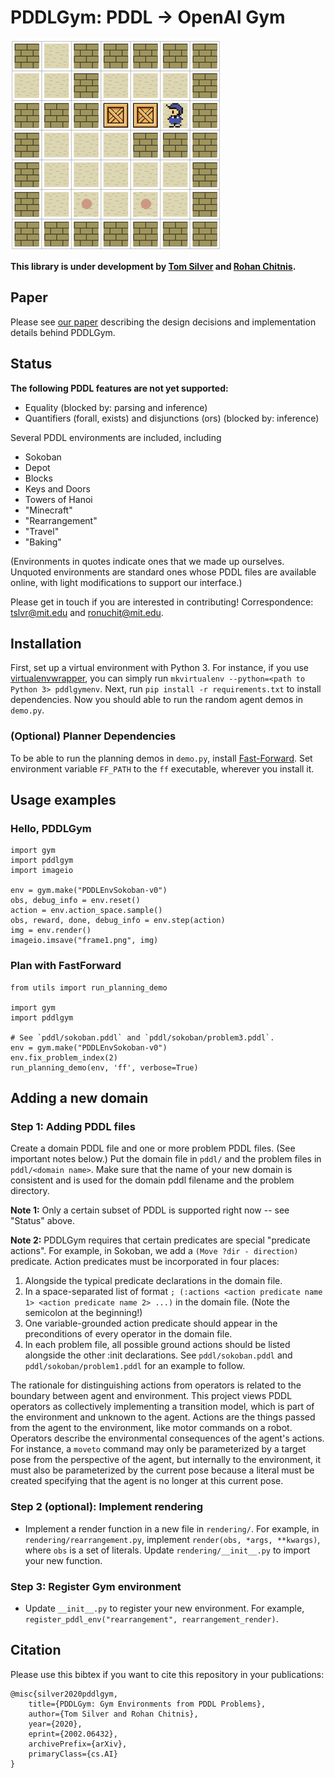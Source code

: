 # PDDLGym: PDDL &rarr; OpenAI Gym

![Sokoban example](images/sokoban_example.gif?raw=true "Sokoban example")

**This library is under development by [Tom Silver](http://web.mit.edu/tslvr/www/) and [Rohan Chitnis](https://rohanchitnis.com/).**

## Paper

Please see [our paper](https://arxiv.org/abs/2002.06432) describing the design decisions and implementation details behind PDDLGym.

## Status

**The following PDDL features are not yet supported:**
- Equality (blocked by: parsing and inference)
- Quantifiers (forall, exists) and disjunctions (ors) (blocked by: inference)

Several PDDL environments are included, including
- Sokoban
- Depot
- Blocks
- Keys and Doors
- Towers of Hanoi
- "Minecraft"
- "Rearrangement"
- "Travel"
- "Baking"

(Environments in quotes indicate ones that we made up ourselves. Unquoted environments are standard ones whose PDDL files are available online, with light modifications to support our interface.)

Please get in touch if you are interested in contributing! Correspondence: <tslvr@mit.edu> and <ronuchit@mit.edu>.

## Installation

First, set up a virtual environment with Python 3. For instance, if you use [virtualenvwrapper](https://virtualenvwrapper.readthedocs.io/en/latest/), you can simply run `mkvirtualenv --python=<path to Python 3> pddlgymenv`. Next, run `pip install -r requirements.txt` to install dependencies. Now you should able to run the random agent demos in `demo.py`.

### (Optional) Planner Dependencies
To be able to run the planning demos in `demo.py`, install [Fast-Forward](https://fai.cs.uni-saarland.de/hoffmann/ff.html). Set environment variable `FF_PATH` to the `ff` executable, wherever you install it.

## Usage examples

### Hello, PDDLGym
```
import gym
import pddlgym
import imageio

env = gym.make("PDDLEnvSokoban-v0")
obs, debug_info = env.reset()
action = env.action_space.sample()
obs, reward, done, debug_info = env.step(action)
img = env.render()
imageio.imsave("frame1.png", img)
```

### Plan with FastForward
```
from utils import run_planning_demo

import gym
import pddlgym

# See `pddl/sokoban.pddl` and `pddl/sokoban/problem3.pddl`.
env = gym.make("PDDLEnvSokoban-v0")
env.fix_problem_index(2)
run_planning_demo(env, 'ff', verbose=True)
```

## Adding a new domain

### Step 1: Adding PDDL files
Create a domain PDDL file and one or more problem PDDL files. (See important notes below.) Put the domain file in `pddl/` and the problem files in `pddl/<domain name>`. Make sure that the name of your new domain is consistent and is used for the domain pddl filename and the problem directory.

**Note 1:** Only a certain subset of PDDL is supported right now -- see "Status" above.

**Note 2:** PDDLGym requires that certain predicates are special "predicate actions". For example, in Sokoban, we add a `(Move ?dir - direction)` predicate. Action predicates must be incorporated in four places:
1. Alongside the typical predicate declarations in the domain file.
2. In a space-separated list of format `; (:actions <action predicate name 1> <action predicate name 2> ...)` in the domain file. (Note the semicolon at the beginning!)
3. One variable-grounded action predicate should appear in the preconditions of every operator in the domain file.
4. In each problem file, all possible ground actions should be listed alongside the other :init declarations.
See `pddl/sokoban.pddl` and `pddl/sokoban/problem1.pddl` for an example to follow.

The rationale for distinguishing actions from operators is related to the boundary between agent and environment. This project views PDDL operators as collectively implementing a transition model, which is part of the environment and unknown to the agent. Actions are the things passed from the agent to the environment, like motor commands on a robot. Operators describe the environmental consequences of the agent's actions. For instance, a `moveto` command may only be parameterized by a target pose from the perspective of the agent, but internally to the environment, it must also be parameterized by the current pose because a literal must be created specifying that the agent is no longer at this current pose.

### Step 2 (optional): Implement rendering
* Implement a render function in a new file in `rendering/`. For example, in `rendering/rearrangement.py`, implement `render(obs, *args, **kwargs)`, where `obs` is a set of literals. Update `rendering/__init__.py` to import your new function.

### Step 3: Register Gym environment
* Update `__init__.py` to register your new environment. For example, `register_pddl_env("rearrangement", rearrangement_render)`.

## Citation

Please use this bibtex if you want to cite this repository in your publications:
```
@misc{silver2020pddlgym,
    title={PDDLGym: Gym Environments from PDDL Problems},
    author={Tom Silver and Rohan Chitnis},
    year={2020},
    eprint={2002.06432},
    archivePrefix={arXiv},
    primaryClass={cs.AI}
}
```
